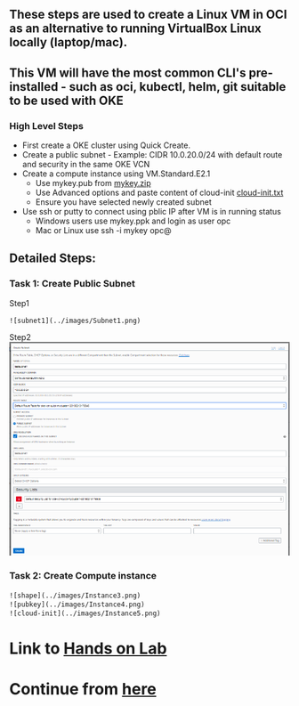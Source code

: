 ## These steps are used to create a Linux VM in OCI as an alternative to running VirtualBox Linux locally (laptop/mac).
## This VM will have the most common CLI's pre-installed - such as oci, kubectl, helm, git suitable to be used with OKE

### High Level Steps
* First create a OKE cluster using Quick Create.
* Create a public subnet - Example: CIDR 10.0.20.0/24 with default route and security in the same OKE VCN
* Create a compute instance using VM.Standard.E2.1
  * Use mykey.pub from [mykey.zip](https://github.com/venkat50/hands-on-lab/raw/master/OCI/mykeys.zip)
  * Use Advanced options and paste content of cloud-init [cloud-init.txt](https://github.com/venkat50/hands-on-lab/raw/master/OCI/cloud-init.txt)
  * Ensure you have selected newly created subnet
* Use ssh or putty to connect using pblic IP after VM is in running status
  * Windows users use mykey.ppk and login as user opc
  * Mac or Linux use ssh -i mykey opc@<IP Address> 
  
## Detailed Steps:

### Task 1: Create Public Subnet

Step1
        
    ![subnet1](../images/Subnet1.png)
    
Step2
    ![subnet2](../images/Subnet2.png)
    
   
    

### Task 2: Create Compute instance

    ![shape](../images/Instance3.png)
    ![pubkey](../images/Instance4.png)
    ![cloud-init](../images/Instance5.png)


# Link to [Hands on Lab](https://github.com/nagypeter/weblogic-operator-tutorial/blob/master/tutorials/domain-home-in-image.md)

# Continue from [here](https://github.com/nagypeter/weblogic-operator-tutorial/blob/master/tutorials/setup.oke.md#prepare-oci-cli-to-download-kubernetes-configuration-file)


